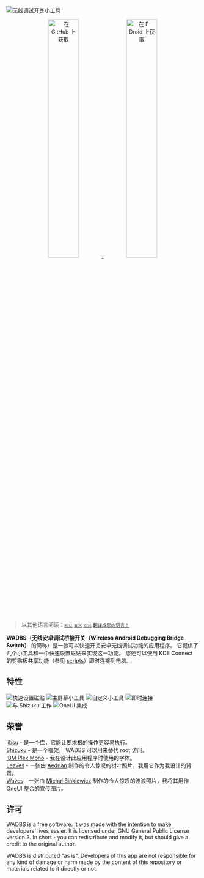 <img src="./media/banner.png" alt="无线调试开关小工具"/>

<p align="center">
    <a href="https://github.com/Smooth-E/wireless-adb-switch/releases/latest" target="_blank" rel="nofollow noopener">
        <img alt="在 GitHub 上获取" src="media/badge-github.png" width="40%"/>
    </a>
    <a href="https://f-droid.org/ru/packages/com.smoothie.wirelessDebuggingSwitch" target="_blank" rel="nofollow noopener">
        <img alt="在 F-Droid 上获取" src="media/badge-f-droid.png" width="40%"/>
    </a>
</p>

> 以其他语言阅读：[`🇷🇺`](./readme.ru.md) [`🇧🇷`](./readme.pt_br.md) [`🇨🇳`](./readme.zh_cn.md) [`翻译成您的语言！`](./translate.md)


**WADBS**（**无线安卓调试桥接开关（Wireless Android Debugging Bridge Switch）** 的简称）是一款可以快速开关安卓无线调试功能的应用程序。
它提供了几个小工具和一个快速设置磁贴来实现这一功能。 
您还可以使用 KDE Connect 的剪贴板共享功能（参见 [scripts](./scripts)）即时连接到电脑。

## 特性

<img src="./media/feature-qs-tile.png" alt="快速设置磁贴"/>
<img src="./media/feature-widgets.png" alt="主屏幕小工具"/>
<img src="./media/feature-customization.png" alt="自定义小工具"/>
<img src="./media/feature-instant-connection.png" alt="即时连接"/>
<img src="./media/feature-shizuku.png" alt="与 Shizuku 工作"/>
<img src="./media/feature-one-ui.png" alt="OneUI 集成"/>

## 荣誉

[libsu](https://github.com/topjohnwu/libsu) - 是一个库，它能让要求根的操作更容易执行。
<br>[Shizuku](https://shizuku.rikka.app/) - 是一个框架， WADBS 可以用来替代 root 访问。
<br>[IBM Plex Mono](https://fonts.google.com/specimen/IBM+Plex+Mono) - 我在设计此应用程序时使用的字体。
<br>[Leaves](https://unsplash.com/photos/wAU3MfsGPNw) - 一张由 [Aedrian](https://unsplash.com/@aedrian) 制作的令人惊叹的树叶照片，我用它作为我设计的背景。
<br>[Waves](https://unsplash.com/photos/a-close-up-of-a-body-of-water-with-ripples-dujWQFlKE7c) - 一张由 [Michał Bińkiewicz](https://unsplash.com/@binkievitz) 制作的令人惊叹的波浪照片，我将其用作 OneUI 整合的宣传图片。


## 许可

WADBS is a free software. It was made with the intention to make developers' lives easier.
It is licensed under GNU General Public License version 3. 
In short - you can redistribute and modify it, but should give a credit to the original author.

WADBS is distributed "as is". 
Developers of this app are not responsible for any kind of damage or harm made by the content of this repository or materials related to it directly or not.
